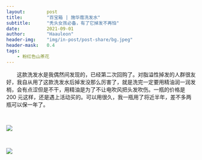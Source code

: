 ```yaml
---
layout:        post
title:         "百宝箱 | 施华蔻洗发水"
subtitle:      "秃头女孩必备，有了它掉发不再怕"
date:          2021-09-01
author:        "Haauleon"
header-img:    "img/in-post/post-share/bg.jpeg"
header-mask:   0.4
tags:
    - 粉红色山茶花
---
```


&emsp;&emsp;这款洗发水是我偶然间发现的，已经第二次回购了。对脂溢性掉发的人群很友好，我自从用了这款洗发水后掉发没那么厉害了，就是洗完一定要用精油润一润发梢，会有点涩但是不干，用精油是为了不让电吹风把头发吹伤。一瓶的价格是 200 元这样，还是遇上活动买的。可以用很久，我一瓶用了将近半年，差不多两瓶可以保一年了。     

<br>

![](\img\in-post\post-share\2021-09-01-share-xifashui-1.jpg)     

<br>

![](\img\in-post\post-share\2021-09-01-share-xifashui-2.jpg)